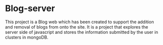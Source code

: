 # Blog-server
 This project is a Blog web which has been created to support the addition and removal of blogs from onto the site. It is a project that explores the server side of javascript and stores the information submitted by the user in clusters in mongoDB.
